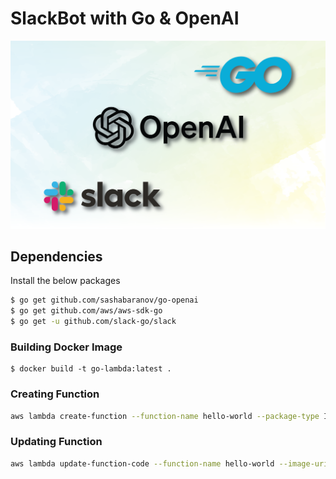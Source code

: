 # SlackBot with Go & OpenAI

![background](./misc/background.png)


## Dependencies

Install the below packages

```bash
$ go get github.com/sashabaranov/go-openai
$ go get github.com/aws/aws-sdk-go
$ go get -u github.com/slack-go/slack
```

### Building Docker Image
```
$ docker build -t go-lambda:latest .
```


### Creating Function

```bash
aws lambda create-function --function-name hello-world --package-type Image --code ImageUri=254501641575.dkr.ecr.ap-south-1.amazonaws.com/go-lambda:latest --role arn:aws:iam::254501641575:role/LambdaRole
```


### Updating Function

```bash
aws lambda update-function-code --function-name hello-world --image-uri 254501641575.dkr.ecr.ap-south-1.amazonaws.com/go-lambda:latest
```

